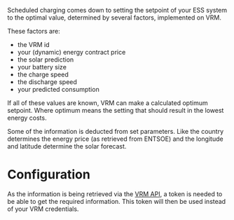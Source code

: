 Scheduled charging comes down to setting the setpoint of your ESS system to the
optimal value, determined by several factors, implemented on VRM.

These factors are:

- the VRM id
- your (dynamic) energy contract price
- the solar prediction
- your battery size
- the charge speed
- the discharge speed
- your predicted consumption

If all of these values are known, VRM can make a calculated optimum setpoint.
Where optimum means the setting that should result in the lowest energy costs.

Some of the information is deducted from set parameters. Like the country determines
the energy price (as retrieved from ENTSOE) and the longitude and latitude determine
the solar forecast.

# Configuration

As the information is being retrieved via the [VRM API](https://vrm-api-docs.victronenergy.com/#/),
a token is needed to be able to get the required information. This token will
then be used instead of your VRM credentials.


